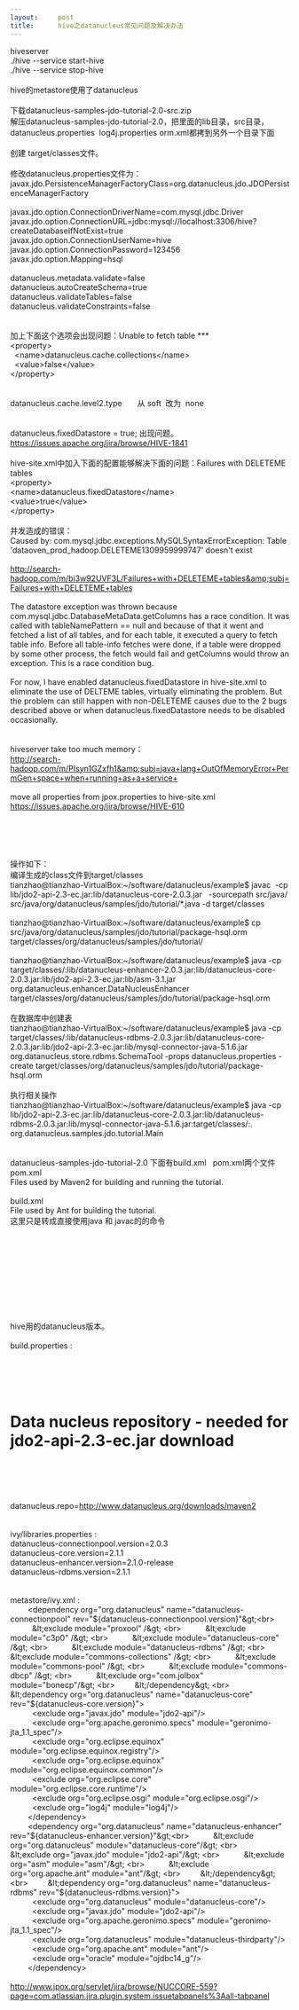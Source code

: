```yaml
---
layout:     post
title:      hive之datanucleus常见问题及解决办法
---
```

<div id="article_content" class="article_content clearfix csdn-tracking-statistics" data-pid="blog" data-mod="popu_307" data-dsm="post">
								            <link rel="stylesheet" href="https://csdnimg.cn/release/phoenix/template/css/ck_htmledit_views-f76675cdea.css">
						<div class="htmledit_views" id="content_views">
                
hiveserver <br>
./hive --service start-hive <br>
./hive --service stop-hive <br><br>
hive的metastore使用了datanucleus <br><br>
下载datanucleus-samples-jdo-tutorial-2.0-src.zip <br>
解压datanucleus-samples-jdo-tutorial-2.0，把里面的lib目录，src目录，datanucleus.properties  log4j.properties orm.xml都拷到另外一个目录下面<br><br>
创建 target/classes文件。 <br><br>
修改datanucleus.properties文件为： <br>
javax.jdo.PersistenceManagerFactoryClass=org.datanucleus.jdo.JDOPersistenceManagerFactory<br><br>
javax.jdo.option.ConnectionDriverName=com.mysql.jdbc.Driver <br>
javax.jdo.option.ConnectionURL=jdbc:mysql://localhost:3306/hive?createDatabaseIfNotExist=true<br>
javax.jdo.option.ConnectionUserName=hive <br>
javax.jdo.option.ConnectionPassword=123456 <br>
javax.jdo.option.Mapping=hsql <br><br>
datanucleus.metadata.validate=false <br>
datanucleus.autoCreateSchema=true <br>
datanucleus.validateTables=false <br>
datanucleus.validateConstraints=false <br><br><br>
加上下面这个选项会出现问题：Unable to fetch table *** <br>
&lt;property&gt; <br>
  &lt;name&gt;datanucleus.cache.collections&lt;/name&gt; <br>
  &lt;value&gt;false&lt;/value&gt; <br>
&lt;/property&gt; <br><br><br>
datanucleus.cache.level2.type       从 soft  改为  none <br><br><br>
datanucleus.fixedDatastore = true; 出现问题。 <br>
https://issues.apache.org/jira/browse/HIVE-1841 <br><br>
hive-site.xml中加入下面的配置能够解决下面的问题：Failures with DELETEME tables <br>
&lt;property&gt; <br>
&lt;name&gt;datanucleus.fixedDatastore&lt;/name&gt; <br>
&lt;value&gt;true&lt;/value&gt; <br>
&lt;/property&gt; <br><br>
并发造成的错误： <br>
Caused by: com.mysql.jdbc.exceptions.MySQLSyntaxErrorException: Table 'dataoven_prod_hadoop.DELETEME1309959999747' doesn't exist<br><br>
http://search-hadoop.com/m/bi3w92UVF3L/Failures+with+DELETEME+tables&amp;subj=Failures+with+DELETEME+tables<br><br>
The datastore exception was thrown because com.mysql.jdbc.DatabaseMetaData.getColumns has a race condition. It was called with tableNamePattern == null and because of that it went and fetched a list of all tables, and for each table, it executed a query to
 fetch table info. Before all table-info fetches were done, if a table were dropped by some other process, the fetch would fail and getColumns would throw an exception. This is a race condition bug.<br><br>
For now, I have enabled datanucleus.fixedDatastore in hive-site.xml to eliminate the use of DELTEME tables, virtually eliminating the problem. But the problem can still happen with non-DELETEME causes due to the 2 bugs described above or when datanucleus.fixedDatastore
 needs to be disabled occasionally. <br><br><br>
hiveserver take too much memory： <br>
http://search-hadoop.com/m/PIsyn1GZxfh1&amp;subj=java+lang+OutOfMemoryError+PermGen+space+when+running+as+a+service+<br><br>
move all properties from jpox.properties to hive-site.xml <br>
https://issues.apache.org/jira/browse/HIVE-610 <br><br><br><br><br><br>
操作如下： <br>
编译生成的class文件到target/classes <br>
tianzhao@tianzhao-VirtualBox:~/software/datanucleus/example$ javac  -cp lib/jdo2-api-2.3-ec.jar:lib/datanucleus-core-2.0.3.jar   -sourcepath src/java/ src/java/org/datanucleus/samples/jdo/tutorial/*.java -d target/classes<br><br>
tianzhao@tianzhao-VirtualBox:~/software/datanucleus/example$ cp src/java/org/datanucleus/samples/jdo/tutorial/package-hsql.orm target/classes/org/datanucleus/samples/jdo/tutorial/<br><br>
tianzhao@tianzhao-VirtualBox:~/software/datanucleus/example$ java -cp target/classes/:lib/datanucleus-enhancer-2.0.3.jar:lib/datanucleus-core-2.0.3.jar:lib/jdo2-api-2.3-ec.jar:lib/asm-3.1.jar org.datanucleus.enhancer.DataNucleusEnhancer target/classes/org/datanucleus/samples/jdo/tutorial/package-hsql.orm<br><br>
在数据库中创建表 <br>
tianzhao@tianzhao-VirtualBox:~/software/datanucleus/example$ java -cp target/classes/:lib/datanucleus-rdbms-2.0.3.jar:lib/datanucleus-core-2.0.3.jar:lib/jdo2-api-2.3-ec.jar:lib/mysql-connector-java-5.1.6.jar org.datanucleus.store.rdbms.SchemaTool -props datanucleus.properties
 -create target/classes/org/datanucleus/samples/jdo/tutorial/package-hsql.orm <br><br>
执行相关操作 <br>
tianzhao@tianzhao-VirtualBox:~/software/datanucleus/example$ java -cp lib/jdo2-api-2.3-ec.jar:lib/datanucleus-core-2.0.3.jar:lib/datanucleus-rdbms-2.0.3.jar:lib/mysql-connector-java-5.1.6.jar:target/classes/:.  org.datanucleus.samples.jdo.tutorial.Main<br><br><br>
datanucleus-samples-jdo-tutorial-2.0 下面有build.xml   pom.xml两个文件 <br>
pom.xml <br>
Files used by Maven2 for building and running the tutorial. <br><br>
build.xml <br>
File used by Ant for building the tutorial. <br>
这里只是转成直接使用java 和 javac的的命令 <br><br><br><br><br><br><br><br><br><br><br>
hive用的datanucleus版本。 <br><br>
build.properties : <br>
# <br>
# Data nucleus repository - needed for jdo2-api-2.3-ec.jar download <br>
# <br>
datanucleus.repo=http://www.datanucleus.org/downloads/maven2 <br><br><br>
ivy/libraries.properties : <br>
datanucleus-connectionpool.version=2.0.3 <br>
datanucleus-core.version=2.1.1 <br>
datanucleus-enhancer.version=2.1.0-release <br>
datanucleus-rdbms.version=2.1.1 <br><br><br>
metastore/ivy.xml : <br>
        &lt;dependency org="org.datanucleus" name="datanucleus-connectionpool" rev="${datanucleus-connectionpool.version}"&gt;<br>
          &lt;exclude module="proxool" /&gt; <br>
          &lt;exclude module="c3p0" /&gt; <br>
          &lt;exclude module="datanucleus-core" /&gt; <br>
          &lt;exclude module="datanucleus-rdbms" /&gt; <br>
          &lt;exclude module="commons-collections" /&gt; <br>
          &lt;exclude module="commons-pool" /&gt; <br>
          &lt;exclude module="commons-dbcp" /&gt; <br>
          &lt;exclude org="com.jolbox" module="bonecp"/&gt; <br>
        &lt;/dependency&gt; <br>
        &lt;dependency org="org.datanucleus" name="datanucleus-core" rev="${datanucleus-core.version}"&gt;<br>
          &lt;exclude org="javax.jdo" module="jdo2-api"/&gt; <br>
          &lt;exclude org="org.apache.geronimo.specs" module="geronimo-jta_1.1_spec"/&gt;<br>
          &lt;exclude org="org.eclipse.equinox" module="org.eclipse.equinox.registry"/&gt;<br>
          &lt;exclude org="org.eclipse.equinox" module="org.eclipse.equinox.common"/&gt;<br>
          &lt;exclude org="org.eclipse.core" module="org.eclipse.core.runtime"/&gt; <br>
          &lt;exclude org="org.eclipse.osgi" module="org.eclipse.osgi"/&gt; <br>
          &lt;exclude org="log4j" module="log4j"/&gt; <br>
        &lt;/dependency&gt; <br>
        &lt;dependency org="org.datanucleus" name="datanucleus-enhancer" rev="${datanucleus-enhancer.version}"&gt;<br>
          &lt;exclude org="org.datanucleus" module="datanucleus-core"/&gt; <br>
          &lt;exclude org="javax.jdo" module="jdo2-api"/&gt; <br>
          &lt;exclude org="asm" module="asm"/&gt; <br>
          &lt;exclude org="org.apache.ant" module="ant"/&gt; <br>
        &lt;/dependency&gt; <br>
        &lt;dependency org="org.datanucleus" name="datanucleus-rdbms" rev="${datanucleus-rdbms.version}"&gt;<br>
          &lt;exclude org="org.datanucleus" module="datanucleus-core"/&gt; <br>
          &lt;exclude org="javax.jdo" module="jdo2-api"/&gt; <br>
          &lt;exclude org="org.apache.geronimo.specs" module="geronimo-jta_1.1_spec"/&gt;<br>
          &lt;exclude org="org.datanucleus" module="datanucleus-thirdparty"/&gt; <br>
          &lt;exclude org="org.apache.ant" module="ant"/&gt; <br>
          &lt;exclude org="oracle" module="ojdbc14_g"/&gt; <br>
        &lt;/dependency&gt; <br><br>
http://www.jpox.org/servlet/jira/browse/NUCCORE-559?page=com.atlassian.jira.plugin.system.issuetabpanels%3Aall-tabpanel<br>            </div>
                </div>